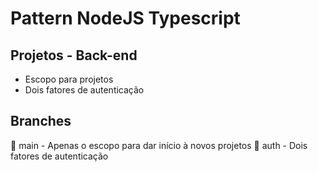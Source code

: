 # Pattern NodeJS Typescript

## Projetos - Back-end
- Escopo para projetos
- Dois fatores de autenticação

## Branches
🚀 main - Apenas o escopo para dar início à novos projetos
📱  auth - Dois fatores de autenticação
